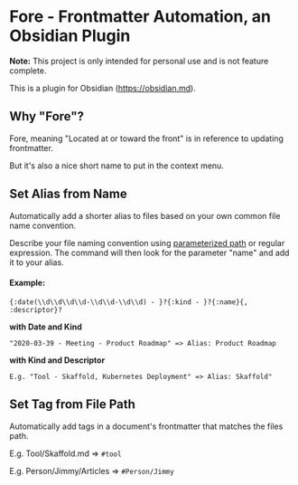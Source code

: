 # Fore - Frontmatter Automation, an Obsidian Plugin

**Note:** This project is only intended for personal use and is not feature complete.

This is a plugin for Obsidian (https://obsidian.md).

## Why "Fore"?

Fore, meaning "Located at or toward the front" is in reference to updating frontmatter.

But it's also a nice short name to put in the context menu.

## Set Alias from Name

Automatically add a shorter alias to files based on your own common file name convention.

Describe your file naming convention using [parameterized path] or regular expression. The command will then look for the parameter "name" and add it to your alias.

[parameterized path]: https://www.npmjs.com/package/path-to-regexp

#### Example:

```
{:date(\\d\\d\\d\\d-\\d\\d-\\d\\d) - }?{:kind - }?{:name}{, :descriptor}?
```

**with Date and Kind**

```
"2020-03-39 - Meeting - Product Roadmap" => Alias: Product Roadmap
```

**with Kind and Descriptor**

```
E.g. "Tool - Skaffold, Kubernetes Deployment" => Alias: Skaffold"
```

## Set Tag from File Path

Automatically add tags in a document's frontmatter that matches the files path.

E.g. Tool/Skaffold.md => `#tool`

E.g. Person/Jimmy/Articles => `#Person/Jimmy`
